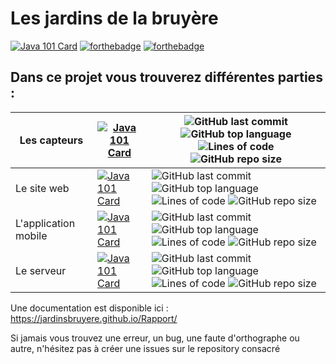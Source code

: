 # Les jardins de la bruyère

[![Java 101 Card](https://visitor-badge.glitch.me/badge?page_id=JardinsBruyere)](https://visitor-badge.glitch.me/badge?page_id=JardinsBruyere)
[![forthebadge](https://forthebadge.com/images/badges/built-with-love.svg)](https://forthebadge.com/images/badges/built-with-love.svg)
[![forthebadge](https://forthebadge.com/images/badges/uses-badges.svg)](https://forthebadge.com/images/badges/uses-badges.svg)



## Dans ce projet vous trouverez différentes parties :

| Les capteurs | [![Java 101 Card](https://github-readme-stats.vercel.app/api/pin/?username=JardinsBruyere&repo=WeatherStation&theme=highcontrast)](https://github.com/JardinsBruyere/WeatherStation) | ![GitHub last commit](https://img.shields.io/github/last-commit/JardinsBruyere/WeatherStation) ![GitHub top language](https://img.shields.io/github/languages/top/JardinsBruyere/WeatherStation?style=flat-square)![Lines of code](https://img.shields.io/tokei/lines/github/JardinsBruyere/WeatherStation) ![GitHub repo size](https://img.shields.io/github/repo-size/JardinsBruyere/WeatherStation)|
|---|---|---|
| Le site web | [![Java 101 Card](https://github-readme-stats.vercel.app/api/pin/?username=JardinsBruyere&repo=Site_Web&theme=highcontrast)](https://github.com/JardinsBruyere/Site_Web) |![GitHub last commit](https://img.shields.io/github/last-commit/JardinsBruyere/Site_Web) ![GitHub top language](https://img.shields.io/github/languages/top/JardinsBruyere/Site_Web?style=flat-square) ![Lines of code](https://img.shields.io/tokei/lines/github/JardinsBruyere/Site_Web) ![GitHub repo size](https://img.shields.io/github/repo-size/JardinsBruyere/Site_Web)|
| L'application mobile | [![Java 101 Card](https://github-readme-stats.vercel.app/api/pin/?username=JardinsBruyere&repo=JardinsBruyeres&theme=highcontrast)](https://github.com/JardinsBruyere/JardinsBruyeres) | ![GitHub last commit](https://img.shields.io/github/last-commit/JardinsBruyere/JardinsBruyeres) ![GitHub top language](https://img.shields.io/github/languages/top/JardinsBruyere/JardinsBruyeres?style=flat-square) ![Lines of code](https://img.shields.io/tokei/lines/github/JardinsBruyere/JardinsBruyeres) ![GitHub repo size](https://img.shields.io/github/repo-size/JardinsBruyere/JardinsBruyeres)|
| Le serveur | [![Java 101 Card](https://github-readme-stats.vercel.app/api/pin/?username=JardinsBruyere&repo=Serveur&theme=highcontrast)](https://github.com/JardinsBruyere/Serveur) | ![GitHub last commit](https://img.shields.io/github/last-commit/JardinsBruyere/Serveur)![GitHub top language](https://img.shields.io/github/languages/top/JardinsBruyere/Serveur?style=flat-square) ![Lines of code](https://img.shields.io/tokei/lines/github/JardinsBruyere/Serveur) ![GitHub repo size](https://img.shields.io/github/repo-size/JardinsBruyere/Serveur)|

Une documentation est disponible ici : https://jardinsbruyere.github.io/Rapport/

Si jamais vous trouvez une erreur, un bug, une faute d'orthographe ou autre, n'hésitez pas à créer une issues sur le repository consacré 

